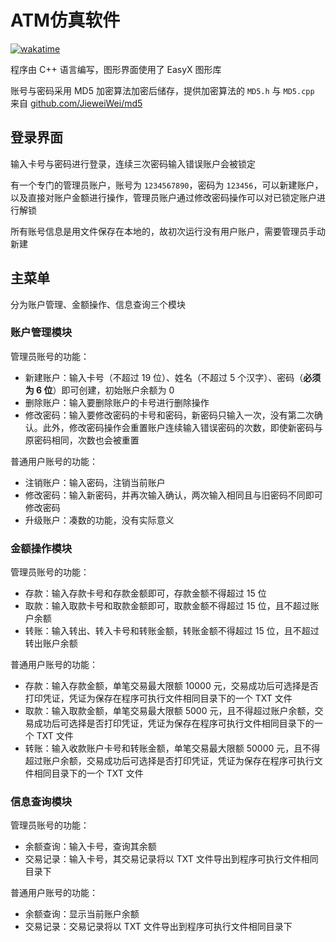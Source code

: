 # ATM仿真软件
[![wakatime](https://wakatime.com/badge/github/Slinet6056/ATM_Simulator.svg)](https://wakatime.com/badge/github/Slinet6056/ATM_Simulator)

程序由 C++ 语言编写，图形界面使用了 EasyX 图形库

账号与密码采用 MD5 加密算法加密后储存，提供加密算法的 `MD5.h` 与 `MD5.cpp` 来自 [github.com/JieweiWei/md5](https://github.com/JieweiWei/md5)

## 登录界面

输入卡号与密码进行登录，连续三次密码输入错误账户会被锁定

有一个专门的管理员账户，账号为 `1234567890`，密码为 `123456`，可以新建账户，以及直接对账户金额进行操作，管理员账户通过修改密码操作可以对已锁定账户进行解锁

所有账号信息是用文件保存在本地的，故初次运行没有用户账户，需要管理员手动新建

## 主菜单

分为账户管理、金额操作、信息查询三个模块

### 账户管理模块

管理员账号的功能：
 * 新建账户：输入卡号（不超过 19 位）、姓名（不超过 5 个汉字）、密码（**必须为 6 位**）即可创建，初始账户余额为 0
 * 删除账户：输入要删除账户的卡号进行删除操作
 * 修改密码：输入要修改密码的卡号和密码，新密码只输入一次，没有第二次确认。此外，修改密码操作会重置账户连续输入错误密码的次数，即使新密码与原密码相同，次数也会被重置

普通用户账号的功能：
 * 注销账户：输入密码，注销当前账户
 * 修改密码：输入新密码，并再次输入确认，两次输入相同且与旧密码不同即可修改密码
 * 升级账户：凑数的功能，没有实际意义

### 金额操作模块

管理员账号的功能：
 * 存款：输入存款卡号和存款金额即可，存款金额不得超过 15 位
 * 取款：输入取款卡号和取款金额即可，取款金额不得超过 15 位，且不超过账户余额
 * 转账：输入转出、转入卡号和转账金额，转账金额不得超过 15 位，且不超过转出账户余额

普通用户账号的功能：
 * 存款：输入存款金额，单笔交易最大限额 10000 元，交易成功后可选择是否打印凭证，凭证为保存在程序可执行文件相同目录下的一个 TXT 文件
 * 取款：输入取款金额，单笔交易最大限额 5000 元，且不得超过账户余额，交易成功后可选择是否打印凭证，凭证为保存在程序可执行文件相同目录下的一个 TXT 文件
 * 转账：输入收款账户卡号和转账金额，单笔交易最大限额 50000 元，且不得超过账户余额，交易成功后可选择是否打印凭证，凭证为保存在程序可执行文件相同目录下的一个 TXT 文件

### 信息查询模块

管理员账号的功能：
 * 余额查询：输入卡号，查询其余额
 * 交易记录：输入卡号，其交易记录将以 TXT 文件导出到程序可执行文件相同目录下

普通用户账号的功能：
 * 余额查询：显示当前账户余额
 * 交易记录：交易记录将以 TXT 文件导出到程序可执行文件相同目录下